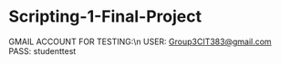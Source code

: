 # Scripting-1-Final-Project

GMAIL ACCOUNT FOR TESTING:\n
  USER: Group3CIT383@gmail.com
  PASS: studenttest
